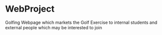 # WebProject
Golfing Webpage which markets the Golf Exercise to internal students and external people which may be interested to join
